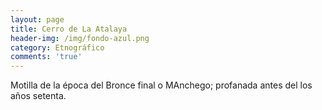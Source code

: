 ```yaml
---
layout: page
title: Cerro de La Atalaya
header-img: /img/fondo-azul.png
category: Etnográfico
comments: 'true'
---
```



Motilla de la época del Bronce final o MAnchego; profanada antes del los años setenta.
